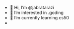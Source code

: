 - 👋 Hi, I’m @jabratarazi
- 👀 I’m interested in .goding
- 🌱 I’m currently learning cs50
- 

<!---
jabratarazi/jabratarazi is a ✨ special ✨ repository because its `README.md` (this file) appears on your GitHub profile.
You can click the Preview link to take a look at your changes.
--->
